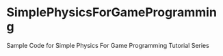 # SimplePhysicsForGameProgramming
Sample Code for Simple Physics For Game Programming Tutorial Series
